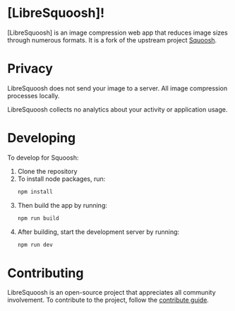 # [LibreSquoosh]!

[LibreSquoosh] is an image compression web app that reduces image sizes through numerous formats. It is a fork of the upstream project [Squoosh](https://github.com/GoogleChromeLabs/squoosh).

# Privacy

LibreSquoosh does not send your image to a server. All image compression processes locally.

LibreSquoosh collects no analytics about your activity or application usage.

# Developing

To develop for Squoosh:

1. Clone the repository
1. To install node packages, run:
   ```sh
   npm install
   ```
1. Then build the app by running:
   ```sh
   npm run build
   ```
1. After building, start the development server by running:
   ```sh
   npm run dev
   ```

# Contributing

LibreSquoosh is an open-source project that appreciates all community involvement. To contribute to the project, follow the [contribute guide](/CONTRIBUTING.md).

[squoosh]: https://squoosh.app
